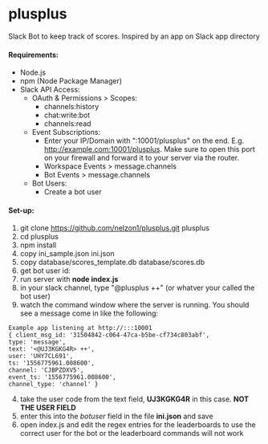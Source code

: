 # plusplus
Slack Bot to keep track of scores. Inspired by an app on Slack app directory
#### Requirements:
* Node.js
* npm (Node Package Manager)
* Slack API Access:
  * OAuth & Permissions > Scopes:
    * channels:history
    * chat:write:bot
    * channels:read
  * Event Subscriptions:
    * Enter your IP/Domain with ":10001/plusplus" on the end. E.g. http://example.com:10001/plusplus. Make sure to open this port on your firewall and forward it to your server via the router.
    * Workspace Events > message.channels
    * Bot Events > message.channels
  * Bot Users:
    * Create a bot user

#### Set-up:
1. git clone https://github.com/nelzon1/plusplus.git plusplus
2. cd plusplus
3. npm install
4. copy ini_sample.json ini.json
5. copy database/scores_template.db database/scores.db
6. get bot user id:
  1. run server with **node index.js**
  2. in your slack channel, type "@plusplus ++" (or whatver your called the bot user)
  3. watch the command window where the server is running. You should see a message come in like the following:
  ```
  Example app listening at http://:::10001
{ client_msg_id: '31504842-c064-47ca-b5be-cf734c803abf',
  type: 'message',
  text: '<@UJ3KGKG4R> ++',
  user: 'UHY7CL691',
  ts: '1556775961.008600',
  channel: 'CJBPZDXV5',
  event_ts: '1556775961.008600',
  channel_type: 'channel' }
  ```
  4. take the user code from the text field, **UJ3KGKG4R** in this case. **NOT THE USER FIELD**
7. enter this into the _botuser_ field in the file **ini.json** and save
8. open index.js and edit the regex entries for the leaderboards to use the correct user for the bot or the leaderboard commands will not work



